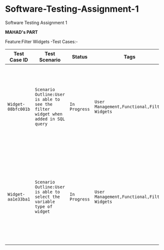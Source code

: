 # Software-Testing-Assignment-1
Software Testing Assignment 1

**MAHAD's PART**

Feature:Filter Widgets -Test Cases:-

| Test Case ID    | Test Scenario       | Status | Tags| Priority | Linked Requirement | Created Time | Created By | Last Updated By | Test Case |            
| ------------- | ------------- | -------- |------------- | ------------- | -------- |------------- | ------------- | -------- |-------- |
| `Widget-08bfc001b` | `Scenario Outline:User is able to see the filter widget when added in SQL query`| `In Progress` |`User Management,Functional,Filter Widgets`|`High`|`As a user I should be able to create filter widgets`|`October 7,2022 4:50 PM`|`M.Mahad.Ch`|'M.Mahad.Ch'|`Given I am on SQL query When I write a widget And I click on ryb button Then I am able to see my filter widget`   |
| `Widget-aa1e33ba1` | `Scenario Outline:User is able to select the variable type of widget`|`In Progress` |`User Management,Functional,Filter Widgets`|`High`|`As a user I should be able to create filter widgets`|`October 7,2022 4:50 PM`|`M.Mahad.Ch`|'M.Mahad.Ch'|  `Given I am on SQL query When I click on Variable type And I click on fields Then I am able to write my shipping details on each field`   |
